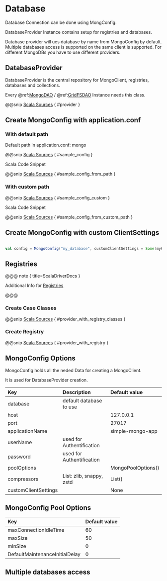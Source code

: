 # Database

Database Connection can be done using MongConfig.

DatabaseProvider Instance contains setup for registries and databases.

Database provider will ues database by name from MongoConfig by default.
Multiple databases access is supported on the same client is supported. For different MongoDBs you have to use different providers.

## DatabaseProvider
DatabaseProvider is the central repository for MongoClient, registries, databases and collections.

Every @ref:[MongoDAO](dao/index.md) / @ref:[GridFSDAO](gridfs/index.md) Instance needs this class.

@@snip [Scala Sources](/docs/src/main/scala/DatabaseProviderDoc.scala) { #provider }


## Create MongoConfig with application.conf

### With default path

Default path in application.conf: mongo

@@snip [Scala Sources](/docs/src/main/resources/docs.conf) { #sample_config }

Scala Code Snippet

@@snip [Scala Sources](/docs/src/main/scala/DatabaseProviderDoc.scala) { #sample_config_from_path }

### With custom path

@@snip [Scala Sources](/docs/src/main/resources/docs.conf) { #sample_config_custom }

Scala Code Snippet

@@snip [Scala Sources](/docs/src/main/scala/DatabaseProviderDoc.scala) { #sample_config_from_custom_path }


## Create MongoConfig with custom ClientSettings

```scala

val config = MongoConfig("my_database", customClientSettings = Some(myClientSettings))
```


## Registries

@@@ note { title=ScalaDriverDocs }

Additional Info for [Registries](https://mongodb.github.io/mongo-java-driver/4.0/driver-scala/getting-started/quick-start-case-class/#configuring-case-classes)

@@@

### Create Case Classes

@@snip [Scala Sources](/docs/src/main/scala/DatabaseProviderDoc.scala) { #provider_with_registry_classes }

### Create Registry

@@snip [Scala Sources](/docs/src/main/scala/DatabaseProviderDoc.scala) { #provider_with_registry }


## MongoConfig Options

MongoConfig holds all the neded Data for creating a MongoClient.

It is used for DatabaseProvider creation.

| Key                  | Description               | Default value      |
|:---------------------|:--------------------------|:-------------------|
| database             | default database to use   |                    |
| host                 |                           | 127.0.0.1          |
| port                 |                           | 27017              |
| applicationName      |                           | simple-mongo-app   |
| userName             | used for Authentification |                    |
| password             | used for Authentification |                    |
| poolOptions          |                           | MongoPoolOptions() |
| compressors          | List: zlib, snappy, zstd  | List()             |
| customClientSettings |                           | None               |


## MongoConfig Pool Options

| Key                            | Default value |
|:-------------------------------|:--------------|
| maxConnectionIdleTime          | 60            |
| maxSize                        | 50            |
| minSize                        | 0             |
| DefaultMaintenanceInitialDelay | 0             |

## Multiple databases access





